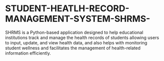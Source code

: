# STUDENT-HEATLH-RECORD-MANAGEMENT-SYSTEM-SHRMS-
SHRMS is a Python-based application designed to help educational institutions track and manage the health records of students allowing users to input, update, and view health data, and also helps with monitoring student wellness and facilitates the management of health-related information efficiently.
